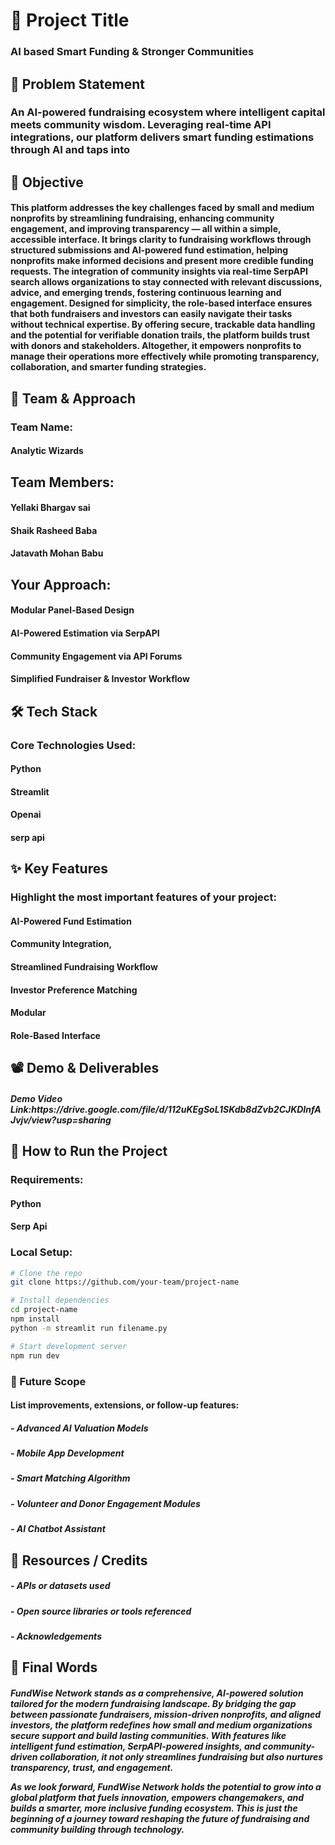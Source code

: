 <h1>🚀 Project Title</h1>
<h3>AI based Smart Funding & Stronger Communities</h3>

<h2>📌 Problem Statement</h2>
<h3>An AI-powered fundraising ecosystem where intelligent capital meets community wisdom. Leveraging real-time API integrations, our platform delivers smart funding estimations through AI and taps into</h3>

<h2>🎯 Objective</h2>
<h4>This platform addresses the key challenges faced by small and medium nonprofits by streamlining fundraising, enhancing community engagement, and improving transparency — all within a simple, accessible interface. It brings clarity to fundraising workflows through structured submissions and AI-powered fund estimation, helping nonprofits make informed decisions and present more credible funding requests. The integration of community insights via real-time SerpAPI search allows organizations to stay connected with relevant discussions, advice, and emerging trends, fostering continuous learning and engagement. Designed for simplicity, the role-based interface ensures that both fundraisers and investors can easily navigate their tasks without technical expertise. By offering secure, trackable data handling and the potential for verifiable donation trails, the platform builds trust with donors and stakeholders. Altogether, it empowers nonprofits to manage their operations more effectively while promoting transparency, collaboration, and smarter funding strategies.</h4>

<h2>🧠 Team & Approach</h2>
<h3>Team Name:</h3>
<h4>Analytic Wizards</h4>
<h2>Team Members:</h2>
<h4>Yellaki Bhargav sai</h4>
<h4>Shaik Rasheed Baba</h4>
<h4>Jatavath Mohan Babu</h4>
<h2>Your Approach:</h2>
<h4>Modular Panel-Based Design</h4>
<h4> AI-Powered Estimation via SerpAPI</h4>
<h4> Community Engagement via API Forums</h4>
<h4>Simplified Fundraiser & Investor Workflow</h4>
<h2>🛠️ Tech Stack</h2>
<h3>Core Technologies Used:</h3>
<h4>Python</h4>
<h4>Streamlit</h4>
<h4>Openai</h4>
<h4>serp api</h4>

<h2>✨ Key Features</h2>
<h3>Highlight the most important features of your project:</h3>
<h4>AI-Powered Fund Estimation</h4>
<h4>Community Integration,</h4>
<h4>Streamlined Fundraising Workflow</h4>
<h4>Investor Preference Matching</h4>
<h4>Modular</h4>
<h4>Role-Based Interface</h4>

<h2>📽️ Demo & Deliverables</h2>
<h5>Demo Video Link:https://drive.google.com/file/d/112uKEgSoL1SKdb8dZvb2CJKDInfAJvjv/view?usp=sharing</h5>
<h2>🧪 How to Run the Project</h2>
<h3>Requirements:</h3>
<h4>Python</h4>
<h4>Serp Api</h4>

### Local Setup:
```bash
# Clone the repo
git clone https://github.com/your-team/project-name

# Install dependencies
cd project-name
npm install
python -m streamlit run filename.py

# Start development server
npm run dev
```

<h3>🧬 Future Scope</h3>
<h4>List improvements, extensions, or follow-up features:</h4>
<h5>- Advanced AI Valuation Models</h5>
<h5>- Mobile App Development</h5>
<h5>- Smart Matching Algorithm</h5>
<h5>- Volunteer and Donor Engagement Modules </h5>
<h5>- AI Chatbot Assistant</h5>

<h2>📎 Resources / Credits</h2>
<h5>- APIs or datasets used  </h5>
<h5>- Open source libraries or tools referenced </h5>
<h5>- Acknowledgements</h5>

<h2>🏁 Final Words</h2>
<h5>FundWise Network stands as a comprehensive, AI-powered solution tailored for the modern fundraising landscape. By bridging the gap between passionate fundraisers, mission-driven nonprofits, and aligned investors, the platform redefines how small and medium organizations secure support and build lasting communities. With features like intelligent fund estimation, SerpAPI-powered insights, and community-driven collaboration, it not only streamlines fundraising but also nurtures transparency, trust, and engagement.

As we look forward, FundWise Network holds the potential to grow into a global platform that fuels innovation, empowers changemakers, and builds a smarter, more inclusive funding ecosystem. This is just the beginning of a journey toward reshaping the future of fundraising and community building through technology.</h5>

